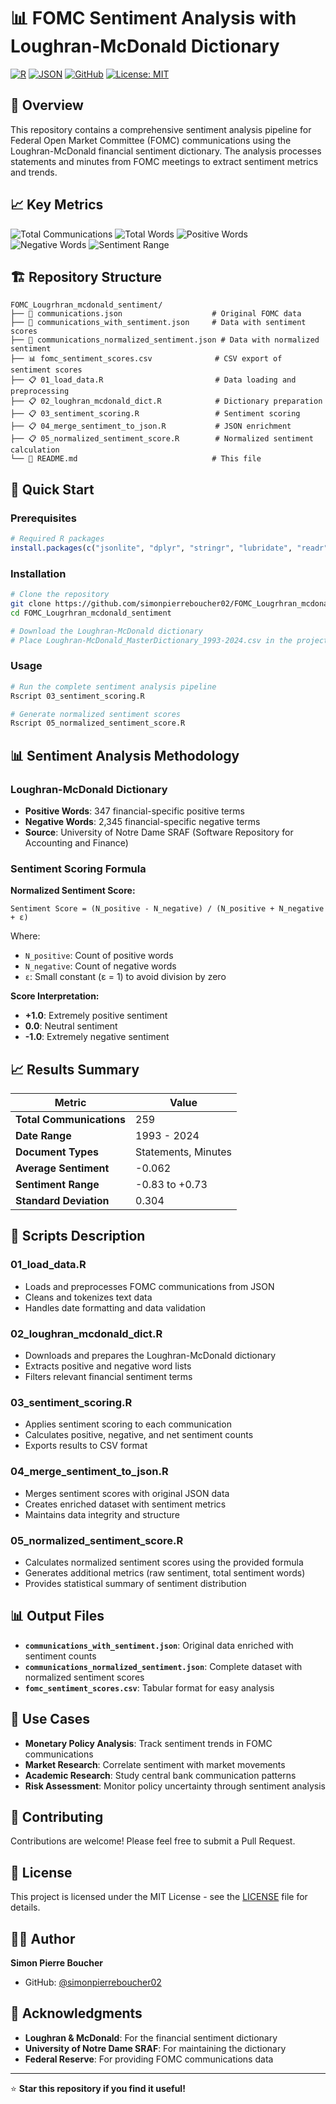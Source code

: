 # 📊 FOMC Sentiment Analysis with Loughran-McDonald Dictionary

[![R](https://img.shields.io/badge/R-276DC3?style=for-the-badge&logo=r&logoColor=white)](https://www.r-project.org/)
[![JSON](https://img.shields.io/badge/JSON-000000?style=for-the-badge&logo=json&logoColor=white)](https://www.json.org/)
[![GitHub](https://img.shields.io/badge/GitHub-100000?style=for-the-badge&logo=github&logoColor=white)](https://github.com/simonpierreboucher02)
[![License: MIT](https://img.shields.io/badge/License-MIT-yellow.svg?style=for-the-badge)](https://opensource.org/licenses/MIT)

## 🎯 Overview

This repository contains a comprehensive sentiment analysis pipeline for Federal Open Market Committee (FOMC) communications using the Loughran-McDonald financial sentiment dictionary. The analysis processes statements and minutes from FOMC meetings to extract sentiment metrics and trends.

## 📈 Key Metrics

![Total Communications](https://img.shields.io/badge/Total%20Communications-259-blue)
![Total Words](https://img.shields.io/badge/Total%20Words-836,897-green)
![Positive Words](https://img.shields.io/badge/Positive%20Words-347-brightgreen)
![Negative Words](https://img.shields.io/badge/Negative%20Words-2,345-red)
![Sentiment Range](https://img.shields.io/badge/Sentiment%20Range--0.83%20to%200.73-orange)

## 🏗️ Repository Structure

```
FOMC_Lougrhran_mcdonald_sentiment/
├── 📄 communications.json                    # Original FOMC data
├── 📄 communications_with_sentiment.json     # Data with sentiment scores
├── 📄 communications_normalized_sentiment.json # Data with normalized sentiment
├── 📊 fomc_sentiment_scores.csv              # CSV export of sentiment scores
├── 📋 01_load_data.R                         # Data loading and preprocessing
├── 📋 02_loughran_mcdonald_dict.R            # Dictionary preparation
├── 📋 03_sentiment_scoring.R                 # Sentiment scoring
├── 📋 04_merge_sentiment_to_json.R           # JSON enrichment
├── 📋 05_normalized_sentiment_score.R        # Normalized sentiment calculation
└── 📖 README.md                              # This file
```

## 🚀 Quick Start

### Prerequisites

```r
# Required R packages
install.packages(c("jsonlite", "dplyr", "stringr", "lubridate", "readr"))
```

### Installation

```bash
# Clone the repository
git clone https://github.com/simonpierreboucher02/FOMC_Lougrhran_mcdonald_sentiment.git
cd FOMC_Lougrhran_mcdonald_sentiment

# Download the Loughran-McDonald dictionary
# Place Loughran-McDonald_MasterDictionary_1993-2024.csv in the project directory
```

### Usage

```bash
# Run the complete sentiment analysis pipeline
Rscript 03_sentiment_scoring.R

# Generate normalized sentiment scores
Rscript 05_normalized_sentiment_score.R
```

## 📊 Sentiment Analysis Methodology

### Loughran-McDonald Dictionary
- **Positive Words**: 347 financial-specific positive terms
- **Negative Words**: 2,345 financial-specific negative terms
- **Source**: University of Notre Dame SRAF (Software Repository for Accounting and Finance)

### Sentiment Scoring Formula

**Normalized Sentiment Score:**
```
Sentiment Score = (N_positive - N_negative) / (N_positive + N_negative + ε)
```

Where:
- `N_positive`: Count of positive words
- `N_negative`: Count of negative words  
- `ε`: Small constant (ε = 1) to avoid division by zero

**Score Interpretation:**
- **+1.0**: Extremely positive sentiment
- **0.0**: Neutral sentiment
- **-1.0**: Extremely negative sentiment

## 📈 Results Summary

| Metric | Value |
|--------|-------|
| **Total Communications** | 259 |
| **Date Range** | 1993 - 2024 |
| **Document Types** | Statements, Minutes |
| **Average Sentiment** | -0.062 |
| **Sentiment Range** | -0.83 to +0.73 |
| **Standard Deviation** | 0.304 |

## 🔧 Scripts Description

### 01_load_data.R
- Loads and preprocesses FOMC communications from JSON
- Cleans and tokenizes text data
- Handles date formatting and data validation

### 02_loughran_mcdonald_dict.R
- Downloads and prepares the Loughran-McDonald dictionary
- Extracts positive and negative word lists
- Filters relevant financial sentiment terms

### 03_sentiment_scoring.R
- Applies sentiment scoring to each communication
- Calculates positive, negative, and net sentiment counts
- Exports results to CSV format

### 04_merge_sentiment_to_json.R
- Merges sentiment scores with original JSON data
- Creates enriched dataset with sentiment metrics
- Maintains data integrity and structure

### 05_normalized_sentiment_score.R
- Calculates normalized sentiment scores using the provided formula
- Generates additional metrics (raw sentiment, total sentiment words)
- Provides statistical summary of sentiment distribution

## 📊 Output Files

- **`communications_with_sentiment.json`**: Original data enriched with sentiment counts
- **`communications_normalized_sentiment.json`**: Complete dataset with normalized sentiment scores
- **`fomc_sentiment_scores.csv`**: Tabular format for easy analysis

## 🎯 Use Cases

- **Monetary Policy Analysis**: Track sentiment trends in FOMC communications
- **Market Research**: Correlate sentiment with market movements
- **Academic Research**: Study central bank communication patterns
- **Risk Assessment**: Monitor policy uncertainty through sentiment analysis

## 🤝 Contributing

Contributions are welcome! Please feel free to submit a Pull Request.

## 📄 License

This project is licensed under the MIT License - see the [LICENSE](LICENSE) file for details.

## 👨‍💻 Author

**Simon Pierre Boucher**
- GitHub: [@simonpierreboucher02](https://github.com/simonpierreboucher02)

## 🙏 Acknowledgments

- **Loughran & McDonald**: For the financial sentiment dictionary
- **University of Notre Dame SRAF**: For maintaining the dictionary
- **Federal Reserve**: For providing FOMC communications data

---

⭐ **Star this repository if you find it useful!** 